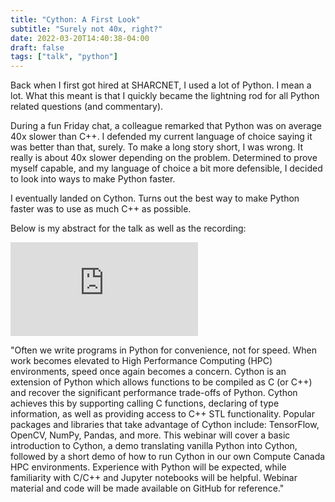 ```yaml
---
title: "Cython: A First Look"
subtitle: "Surely not 40x, right?"
date: 2022-03-20T14:40:38-04:00
draft: false
tags: ["talk", "python"]
---
```


Back when I first got hired at SHARCNET, I used a lot of Python. I mean a lot. What this meant is that I quickly became the lightning rod for all Python related questions (and commentary).

During a fun Friday chat, a colleague remarked that Python was on average 40x slower than C++. I defended my current language of choice saying it was better than that, surely. To make a long story short, I was wrong. It really is about 40x slower depending on the problem. Determined to prove myself capable, and my language of choice a bit more defensible, I decided to look into ways to make Python faster.

I eventually landed on Cython. Turns out the best way to make Python faster was to use as much C++ as possible.

Below is my abstract for the talk as well as the recording:

<iframe src="https://www.youtube.com/embed/y6bKDKFavPA" title="YouTube video player" frameborder="0" allow="accelerometer; autoplay; clipboard-write; encrypted-media; gyroscope; picture-in-picture" allowfullscreen></iframe>

"Often we write programs in Python for convenience, not for speed. When work becomes elevated to High Performance Computing (HPC) environments, speed once again becomes a concern. Cython is an extension of Python which allows functions to be compiled as C (or C++) and recover the significant performance trade-offs of Python. Cython achieves this by supporting calling C functions, declaring of type information, as well as providing access to C++ STL functionality. Popular packages and libraries that take advantage of Cython include: TensorFlow, OpenCV, NumPy, Pandas, and more. This webinar will cover a basic introduction to Cython, a demo translating vanilla Python into Cython, followed by a short demo of how to run Cython in our own Compute Canada HPC environments. Experience with Python will be expected, while familiarity with C/C++ and Jupyter notebooks will be helpful. Webinar material and code will be made available on GitHub for reference."
